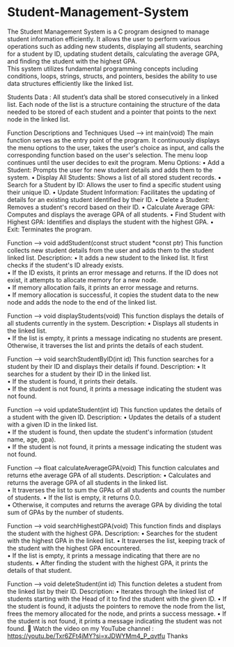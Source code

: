 # Student-Management-System
The Student Management System is a C program designed to manage student 
information efficiently. It allows the user to perform various operations such as 
adding new students, displaying all students, searching for a student by ID, 
updating student details, calculating the average GPA, and finding the student 
with the highest GPA.  
This system utilizes fundamental programming concepts including conditions, 
loops, strings, structs, and pointers, besides the ability to use data structures 
efficiently like the linked list.

Students Data : All student’s data shall be stored consecutively in a linked list. 
Each node of the list is a structure containing the structure of the data needed to 
be stored of each student and a pointer that points to the next node in the linked 
list. 

Function Descriptions and Techniques Used --> int main(void) 
The main function serves as the entry point of the program. It continuously 
displays the menu options to the user, takes the user's choice as input, and calls 
the corresponding function based on the user's selection. The menu loop 
continues until the user decides to exit the program. 
Menu Options: 
• Add a Student: Prompts the user for new student details and adds them to 
the system. 
• Display All Students: Shows a list of all stored student records. 
• Search for a Student by ID: Allows the user to find a specific student using 
their unique ID. 
• Update Student Information: Facilitates the updating of details for an 
existing student identified by their ID. 
• Delete a Student: Removes a student's record based on their ID. 
• Calculate Average GPA: Computes and displays the average GPA of all 
students. 
• Find Student with Highest GPA: Identifies and displays the student with the 
highest GPA. 
• Exit: Terminates the program. 
 
Function --> void addStudent(const struct student *const ptr) 
This function collects new student details from the user and adds them to the 
student linked list. 
Description: 
• It adds a new student to the linked list. It first checks if the student's ID 
already exists.  
• If the ID exists, it prints an error message and returns. If the ID does not 
exist, it attempts to allocate memory for a new node.  
• If memory allocation fails, it prints an error message and returns.  
• If memory allocation is successful, it copies the student data to the new 
node and adds the node to the end of the linked list. 
 
Function --> void displayStudents(void) 
This function displays the details of all students currently in the system. 
Description: 
• Displays all students in the linked list.  
• If the list is empty, it prints a message indicating no students are present. 
Otherwise, it traverses the list and prints the details of each student. 
 
Function --> void searchStudentByID(int id) 
This function searches for a student by their ID and displays their details if found. 
Description: 
• It searches for a student by their ID in the linked list.  
• If the student is found, it prints their details.  
• If the student is not found, it prints a message indicating the student was 
not found. 
 
Function --> void updateStudent(int id) 
This function updates the details of a student with the given ID. 
Description: 
• Updates the details of a student with a given ID in the linked list.  
• If the student is found, then update the student's information (student 
name, age, gpa).  
• If the student is not found, it prints a message indicating the student was 
not found. 
 
Function --> float calculateAverageGPA(void) 
This function calculates and returns ethe average GPA of all students. 
Description: 
• Calculates and returns the average GPA of all students in the linked list.  
• It traverses the list to sum the GPAs of all students and counts the number 
of students. 
• If the list is empty, it returns 0.0.  
• Otherwise, it computes and returns the average GPA by dividing the total 
sum of GPAs by the number of students. 
 
Function --> void searchHighestGPA(void) 
This function finds and displays the student with the highest GPA. 
Description: 
• Searches for the student with the highest GPA in the linked list. 
• It traverses the list, keeping track of the student with the highest GPA 
encountered.  
• If the list is empty, it prints a message indicating that there are no students. 
• After finding the student with the highest GPA, it prints the details of that 
student. 
 
Function --> void deleteStudent(int id) 
This function deletes a student from the linked list by their ID. 
Description: 
• Iterates through the linked list of students starting with the Head of it to 
find the student with the given ID. 
• If the student is found, it adjusts the pointers to remove the node from the 
list, frees the memory allocated for the node, and prints a success message. 
• If the student is not found, it prints a message indicating the student was 
not found. 
🔗 Watch the video on my YouTube channel :
https://youtu.be/Txr6ZFt4jMY?si=xJDWYMm4_P_qvtfu
Thanks
